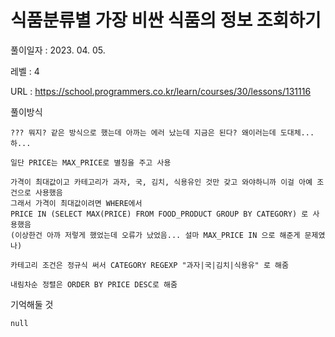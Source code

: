 # 식품분류별 가장 비싼 식품의 정보 조회하기
풀이일자 : 2023. 04. 05.  
    
레벨 : 4    

URL : https://school.programmers.co.kr/learn/courses/30/lessons/131116
    
풀이방식    

    ??? 뭐지? 같은 방식으로 했는데 아까는 에러 났는데 지금은 된다? 왜이러는데 도대체... 하...

    일단 PRICE는 MAX_PRICE로 별칭을 주고 사용

    가격이 최대값이고 카테고리가 과자, 국, 김치, 식용유인 것만 갖고 와야하니까 이걸 아예 조건으로 사용했음
    그래서 가격이 최대값이려면 WHERE에서
    PRICE IN (SELECT MAX(PRICE) FROM FOOD_PRODUCT GROUP BY CATEGORY) 로 사용했음
    (이상한건 아까 저렇게 했었는데 오류가 났었음... 설마 MAX_PRICE IN 으로 해준게 문제였나)

    카테고리 조건은 정규식 써서 CATEGORY REGEXP "과자|국|김치|식용유" 로 해줌

    내림차순 정렬은 ORDER BY PRICE DESC로 해줌

기억해둘 것  
    
    null